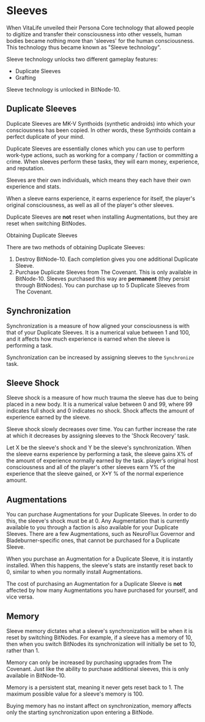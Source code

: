 # Sleeves

When VitaLife unveiled their Persona Core technology that allowed people to digitize
and transfer their consciousness into other vessels, human bodies became nothing more
than 'sleeves' for the human consciousness. This technology thus became known as
"Sleeve technology".

Sleeve technology unlocks two different gameplay features:

- Duplicate Sleeves
- Grafting

Sleeve technology is unlocked in BitNode-10.

## Duplicate Sleeves

Duplicate Sleeves are MK-V Synthoids (synthetic androids) into which your consciousness
has been copied. In other words, these Synthoids contain a perfect duplicate of your mind.

Duplicate Sleeves are essentially clones which you can use to perform work-type actions,
such as working for a company / faction or committing a crime. When sleeves perform these tasks,
they will earn money, experience, and reputation.

Sleeves are their own individuals, which means they each have their own experience and stats.

When a sleeve earns experience, it earns experience for itself, the player's
original consciousness, as well as all of the player's other sleeves.

Duplicate Sleeves are **not** reset when installing Augmentations, but they are reset
when switching BitNodes.

Obtaining Duplicate Sleeves

There are two methods of obtaining Duplicate Sleeves:

1. Destroy BitNode-10. Each completion gives you one additional Duplicate Sleeve.
2. Purchase Duplicate Sleeves from The Covenant.
   This is only available in BitNode-10. Sleeves purchased this way are **permanent** (they persist
   through BitNodes). You can purchase up to 5 Duplicate Sleeves from The Covenant.

## Synchronization

Synchronization is a measure of how aligned your consciousness is with that of your
Duplicate Sleeves. It is a numerical value between 1 and 100, and it affects how much experience
is earned when the sleeve is performing a task.

Synchronization can be increased by assigning sleeves to the `Synchronize` task.

## Sleeve Shock

Sleeve shock is a measure of how much trauma the sleeve has due to being placed in a new
body. It is a numerical value between 0 and 99, where 99 indicates full shock and 0 indicates
no shock. Shock affects the amount of experience earned by the sleeve.

Sleeve shock slowly decreases over time. You can further increase the rate at which
it decreases by assigning sleeves to the 'Shock Recovery' task.

Let X be the sleeve's shock and Y be the sleeve's synchronization. When the sleeve earns experience by performing
a task, the sleeve gains X% of the amount of experience normally earned by the task. player’s original host consciousness and all of the player's other sleeves
earn Y% of the experience that the sleeve gained, or X\*Y % of the normal experience amount.

## Augmentations

You can purchase Augmentations for your Duplicate
Sleeves. In order to do this, the sleeve's shock must be at 0. Any Augmentation
that is currently available to you through a faction is also available for your
Duplicate Sleeves. There are a few Augmentations, such as NeuroFlux Governor and
Bladeburner-specific ones, that cannot be purchased for a Duplicate Sleeve.

When you purchase an Augmentation for a Duplicate Sleeve, it is instantly installed.
When this happens, the sleeve's stats are instantly reset back to 0, similar to
when you normally install Augmentations.

The cost of purchasing an Augmentation for a Duplicate Sleeve is **not** affected
by how many Augmentations you have purchased for yourself, and vice versa.

## Memory

Sleeve memory dictates what a sleeve's synchronization will be when it is reset by
switching BitNodes. For example, if a sleeve has a memory of 10, then when you
switch BitNodes its synchronization will initially be set to 10, rather than 1.

Memory can only be increased by purchasing upgrades from The Covenant. Just like
the ability to purchase additional sleeves, this is only available in BitNode-10.

Memory is a persistent stat, meaning it never gets reset back to 1.
The maximum possible value for a sleeve's memory is 100.

Buying memory has no instant affect on synchronization,
memory affects only the starting synchronization upon entering a BitNode.
